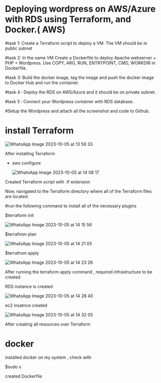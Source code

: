 # Deploying wordpress on AWS/Azure with RDS using Terraform, and Docker.( AWS)

#task 1: Create a Terraform script to deploy a VM. The VM should be in public subnet

#task 2: In the same VM Create a Dockerfile to deploy Apache webserver + PHP + Wordpress. Use COPY, ARG, RUN, ENTRYPOINT, CMD, WORKDIR in Dockerfile.

#task 3: Build the docker image, tag the image and push the docker image to Docker Hub and run the container.

#task 4 : Deploy the RDS on AWS/Azure and it should be on private subnet.

#task 5 : Connect your Wordpress container with RDS database.

#Setup the Wordpress and attach all the screenshot and code to Github. 

# install Terraform
![WhatsApp Image 2023-10-05 at 13 59 33](https://github.com/manikantaraju427/Discover-Dollar/assets/125948783/94ecb0cd-e77b-4cb7-ab7c-83d3ee70a48a)

After installing Terraform

* aws configure

  ![WhatsApp Image 2023-10-05 at 14 08 17](https://github.com/manikantaraju427/Discover-Dollar/assets/125948783/ea8a9f5d-05a9-4a3e-9edb-d6a4bc863b7c)
  
Created  Terraform script with .tf extension

Now, navigated to the Terraform directory where all of the Terraform files are located. 

#run the following command to install all of the necessary plugins

$terraform init

![WhatsApp Image 2023-10-05 at 14 15 56](https://github.com/manikantaraju427/Discover-Dollar/assets/125948783/80cb8805-510a-48b9-9cb6-a0c35dd57453)

$terrafrom plan

![WhatsApp Image 2023-10-05 at 14 21 05](https://github.com/manikantaraju427/Discover-Dollar/assets/125948783/fb724504-843c-4a22-bad4-74269d3a7a39)

$terrafrom apply

![WhatsApp Image 2023-10-05 at 14 23 26](https://github.com/manikantaraju427/Discover-Dollar/assets/125948783/956af609-f062-4e98-917b-8f5a91720582)

After running the terraform apply command , required infrastructure to be created

RDS instance is created

![WhatsApp Image 2023-10-05 at 14 28 40](https://github.com/manikantaraju427/Discover-Dollar/assets/125948783/68b7961e-c106-4452-8c2d-3f7669af00cd)

ec2 insatnce created

![WhatsApp Image 2023-10-05 at 14 32 05](https://github.com/manikantaraju427/Discover-Dollar/assets/125948783/ceed1f27-6b63-4585-824e-755ff06a39f9)

 After creating all resources over Terraform

 # docker

 installed docker on my system , check with 

 $sudo s
 

 created Dockerfile







